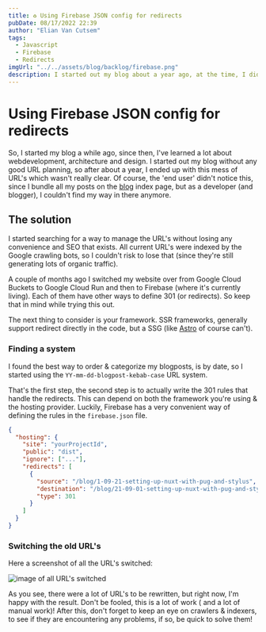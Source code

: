 ```yaml
---
title: ♻️ Using Firebase JSON config for redirects
pubDate: 08/17/2022 22:39
author: "Elian Van Cutsem"
tags:
  - Javascript
  - Firebase
  - Redirects
imgUrl: "../../assets/blog/backlog/firebase.png"
description: I started out my blog about a year ago, at the time, I didn't really think about a good URL system, which came back biting me in the ass.
---
```


# Using Firebase JSON config for redirects

So, I started my blog a while ago, since then, I've learned a lot about webdevelopment, architecture and design. I started out my blog without any good URL planning, so after about a year, I ended up with this mess of URL's which wasn't really clear. Of course, the 'end user' didn't notice this, since I bundle all my posts on the [blog](https://www.elian.codes/blog) index page, but as a developer (and blogger), I couldn't find my way in there anymore.

## The solution

I started searching for a way to manage the URL's without losing any convenience and SEO that exists. All current URL's were indexed by the Google crawling bots, so I couldn't risk to lose that (since they're still generating lots of organic traffic).

A couple of months ago I switched my website over from Google Cloud Buckets to Google Cloud Run and then to Firebase (where it's currently living). Each of them have other ways to define 301 (or redirects). So keep that in mind while trying this out.

The next thing to consider is your framework. SSR frameworks, generally support redirect directly in the code, but a SSG (like [Astro](https://astro.build) of course can't).

### Finding a system

I found the best way to order & categorize my blogposts, is by date, so I started using the `YY-mm-dd-blogpost-kebab-case` URL system.

That's the first step, the second step is to actually write the 301 rules that handle the redirects. This can depend on both the framework you're using & the hosting provider. Luckily, Firebase has a very convenient way of defining the rules in the `firebase.json` file.

```json
{
  "hosting": {
    "site": "yourProjectId",
    "public": "dist",
    "ignore": ["..."],
    "redirects": [
      {
        "source": "/blog/1-09-21-setting-up-nuxt-with-pug-and-stylus",
        "destination": "/blog/21-09-01-setting-up-nuxt-with-pug-and-stylus",
        "type": 301
      }
    ]
  }
}
```

### Switching the old URL's

Here a screenshot of all the URL's switched:

![image of all URL's switched](https://i.imgur.com/cXDHoYZ.png)

As you see, there were a lot of URL's to be rewritten, but right now, I'm happy with the result. Don't be fooled, this is a lot of work ( and a lot of manual work)! After this, don't forget to keep an eye on crawlers & indexers, to see if they are encountering any problems, if so, be quick to solve them!
